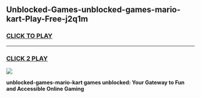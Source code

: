 
## Unblocked-Games-unblocked-games-mario-kart-Play-Free-j2q1m
<h3>
<a href="https://premium76.site?title=unblocked-games-mario-kart&ref=18A1">CLICK TO PLAY</a></h3>
<hr>

<h3>
<a href="https://premium76.site?title=unblocked-games-mario-kart&ref=18A1">CLICK 2 PLAY</a>
  
</h3>

<a href="https://premium76.site?title=unblocked-games-mario-kart&ref=18A1"><img src="https://clearcache.store/games.png"></a>


**unblocked-games-mario-kart games unblocked: Your Gateway to Fun and Accessible Online Gaming**
